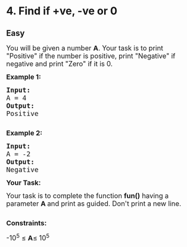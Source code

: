 # 4. Find if +ve, -ve or 0
## Easy
<div class="problem-statement">
                <p></p><p><span style="font-size:18px">You will be given a number&nbsp;<strong>A</strong>. Your task is to print "Positive"&nbsp;if the number is positive, print "Negative" if negative and print "Zero" if it is 0.</span></p>

<p><span style="font-size:18px"><strong>Example 1:</strong></span></p>

<pre><span style="font-size:18px"><strong>Input:</strong> 
A = 4
<strong>Output:</strong> 
Positive</span></pre>

<p><br>
<span style="font-size:18px"><strong>Example 2:</strong></span></p>

<pre><span style="font-size:18px"><strong>Input:
</strong>A = -2
<strong>Output: 
</strong>Negative</span></pre>

<p><span style="font-size:18px"><strong>Your Task:</strong></span></p>

<p><span style="font-size:18px">Your task is to complete the function <strong>fun()</strong> having a parameter&nbsp;<strong>A&nbsp;</strong>and print as guided. Don't print a new line.</span></p>

<p><br>
<span style="font-size:18px"><strong>Constraints:</strong></span></p>

<p><span style="font-size:18px">-10<sup>5</sup> ≤ <strong>A</strong>≤ 10<sup>5&nbsp; &nbsp; &nbsp; &nbsp;&nbsp;</sup></span></p>
 <p></p>
            </div>
